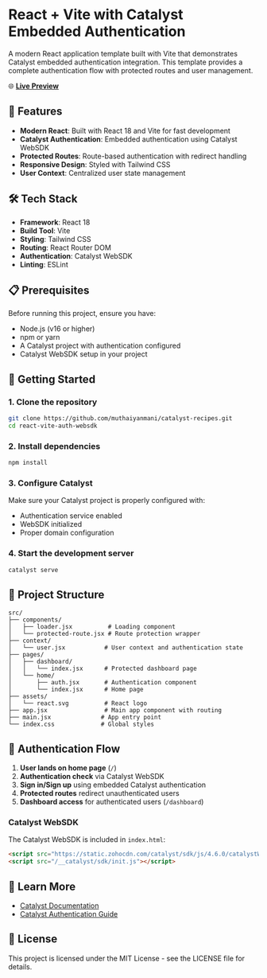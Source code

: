 # React + Vite with Catalyst Embedded Authentication

A modern React application template built with Vite that demonstrates Catalyst embedded authentication integration. This template provides a complete authentication flow with protected routes and user management.

🌐 **[Live Preview](https://react-auth.onslate.com/)**

## 🚀 Features

- **Modern React**: Built with React 18 and Vite for fast development
- **Catalyst Authentication**: Embedded authentication using Catalyst WebSDK
- **Protected Routes**: Route-based authentication with redirect handling
- **Responsive Design**: Styled with Tailwind CSS
- **User Context**: Centralized user state management

## 🛠️ Tech Stack

- **Framework**: React 18
- **Build Tool**: Vite
- **Styling**: Tailwind CSS
- **Routing**: React Router DOM
- **Authentication**: Catalyst WebSDK
- **Linting**: ESLint

## 📋 Prerequisites

Before running this project, ensure you have:

- Node.js (v16 or higher)
- npm or yarn
- A Catalyst project with authentication configured
- Catalyst WebSDK setup in your project

## 🚀 Getting Started

### 1. Clone the repository

```bash
git clone https://github.com/muthaiyanmani/catalyst-recipes.git
cd react-vite-auth-websdk
```

### 2. Install dependencies

```bash
npm install
```

### 3. Configure Catalyst

Make sure your Catalyst project is properly configured with:
- Authentication service enabled
- WebSDK initialized
- Proper domain configuration

### 4. Start the development server

```bash
catalyst serve
```

## 📁 Project Structure

```
src/
├── components/
│   ├── loader.jsx          # Loading component
│   └── protected-route.jsx # Route protection wrapper
├── context/
│   └── user.jsx           # User context and authentication state
├── pages/
│   ├── dashboard/
│   │   └── index.jsx      # Protected dashboard page
│   └── home/
│       ├── auth.jsx       # Authentication component
│       └── index.jsx      # Home page
├── assets/
│   └── react.svg          # React logo
├── app.jsx                # Main app component with routing
├── main.jsx              # App entry point
└── index.css             # Global styles
```

## 🔐 Authentication Flow

1. **User lands on home page** (`/`)
2. **Authentication check** via Catalyst WebSDK
3. **Sign in/Sign up** using embedded Catalyst authentication
4. **Protected routes** redirect unauthenticated users
5. **Dashboard access** for authenticated users (`/dashboard`)

### Catalyst WebSDK

The Catalyst WebSDK is included in `index.html`:

```html
<script src="https://static.zohocdn.com/catalyst/sdk/js/4.6.0/catalystWebSDK.js"></script>
<script src="/__catalyst/sdk/init.js"></script>
```

## 📖 Learn More

- [Catalyst Documentation](https://docs.catalyst.zoho.com/)
- [Catalyst Authentication Guide](https://docs.catalyst.zoho.com/en/cloud-scale/help/authentication/native-catalyst-authentication/embedded-authentication/setup-embedded-auth/)

## 📄 License

This project is licensed under the MIT License - see the LICENSE file for details.
